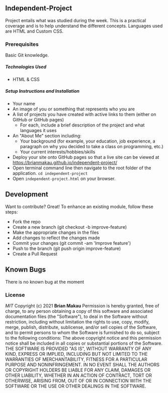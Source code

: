 ## Independent-Project
Project entails what was studied during the week. This is a practical coverage and is to help understand the different concepts. Languages used are HTML and Custom CSS.
### Prerequisites
Basic Git knowledge.
##### Technologies Used
- HTML & CSS
##### Setup Instructions and Installation
- Your name
- An image of you or something that represents who you are
- A list of projects you have created with active links to them (either on GitHub or GitHub pages)
  - For each, include a brief description of the project and what languages it uses
- An "About Me" section including:
  - Your background (for example, your education, job experience, a paragraph on why you decided to take a class on programming, etc.)
  - Your current interests/hobbies/skills
- Deploy your site onto GitHub pages so that a live site can be viewed at https://brianmakau.github.io/independent-project/
- Open terminal command line then navigate to the root folder of the application. `cd independent-project`
- Open `independent-project.html` on your browser.
## Development
Want to contribute? Great!
To enhance an existing module, follow these steps:
- Fork the repo
- Create a new branch (git checkout -b improve-feature)
- Make the appropriate changes in the files
- Add changes to reflect the changes made
- Commit your changes (git commit -am 'Improve feature')
- Push to the branch (git push origin improve-feature)
- Create a Pull Request
## Known Bugs
There is no known bug at the moment
### License
*MIT*
Copyright (c) 2021 **Brian Makau**
Permission is hereby granted, free of charge, to any person obtaining a copy of this software and associated documentation files (the "Software"), to deal in the Software without restriction, including without limitation the rights to use, copy, modify, merge, publish, distribute, sublicense, and/or sell copies of the Software, and to permit persons to whom the Software is furnished to do so, subject to the following conditions:
The above copyright notice and this permission notice shall be included in all copies or substantial portions of the Software.
THE SOFTWARE IS PROVIDED "AS IS", WITHOUT WARRANTY OF ANY KIND, EXPRESS OR IMPLIED, INCLUDING BUT NOT LIMITED TO THE WARRANTIES OF MERCHANTABILITY, FITNESS FOR A PARTICULAR PURPOSE AND NONINFRINGEMENT. IN NO EVENT SHALL THE AUTHORS OR COPYRIGHT HOLDERS BE LIABLE FOR ANY CLAIM, DAMAGES OR OTHER LIABILITY, WHETHER IN AN ACTION OF CONTRACT, TORT OR OTHERWISE, ARISING FROM, OUT OF OR IN CONNECTION WITH THE SOFTWARE OR THE USE OR OTHER DEALINGS IN THE SOFTWARE.